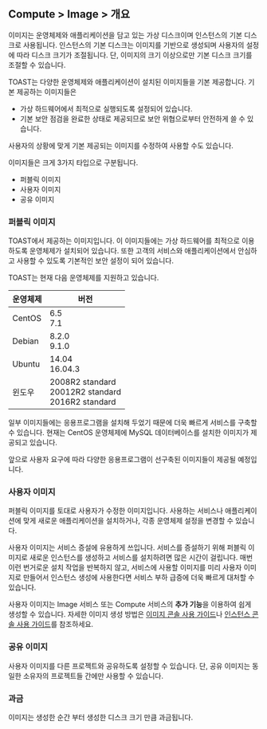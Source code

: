 ## Compute > Image > 개요

이미지는 운영체제와 애플리케이션을 담고 있는 가상 디스크이며 인스턴스의 기본 디스크로 사용됩니다. 인스턴스의 기본 디스크는 이미지를 기반으로 생성되며 사용자의 설정에 따라 디스크 크기가 조절됩니다. 단, 이미지의 크기 이상으로만 기본 디스크 크기를 조절할 수 있습니다.

TOAST는 다양한 운영체제와 애플리케이션이 설치된 이미지들을 기본 제공합니다. 기본 제공하는 이미지들은 

- 가상 하드웨어에서 최적으로 실행되도록 설정되어 있습니다.
- 기본 보안 점검을 완료한 상태로 제공되므로 보안 위협으로부터 안전하게 쓸 수 있습니다.

사용자의 상황에 맞게 기본 제공되는 이미지를 수정하여 사용할 수도 있습니다.

이미지들은 크게 3가지 타입으로 구분됩니다.

* 퍼블릭 이미지
* 사용자 이미지
* 공유 이미지

### 퍼블릭 이미지

TOAST에서 제공하는 이미지입니다. 이 이미지들에는 가상 하드웨어를 최적으로 이용하도록 운영체제가 설치되어 있습니다. 또한 고객의 서비스와 애플리케이션에서 안심하고 사용할 수 있도록 기본적인 보안 설정이 되어 있습니다.

TOAST는 현재 다음 운영체제를 지원하고 있습니다.

| 운영체제 | 버전 |
|------- | ---- |
| CentOS | 6.5<br>7.1|
| Debian | 8.2.0<br>9.1.0 |
| Ubuntu | 14.04<br>16.04.3 |
| 윈도우 | 2008R2 standard<br>20012R2 standard<br>2016R2 standard |

일부 이미지들에는 응용프로그램을 설치해 두었기 때문에 더욱 빠르게 서비스를 구축할 수 있습니다. 현재는 CentOS 운영체제에 MySQL 데이터베이스를 설치한 이미지가 제공되고 있습니다.

앞으로 사용자 요구에 따라 다양한 응용프로그램이 선구축된 이미지들이 제공될 예정입니다.

### 사용자 이미지

퍼블릭 이미지를 토대로 사용자가 수정한 이미지입니다. 사용하는 서비스나 애플리케이션에 맞게 새로운 애플리케이션을 설치하거나, 각종 운영체제 설정을 변경할 수 있습니다.

사용자 이미지는 서비스 증설에 유용하게 쓰입니다. 서비스를 증설하기 위해 퍼블릭 이미지로 새로운 인스턴스를 생성하고 서비스를 설치하려면 많은 시간이 걸립니다. 매번 이런 번거로운 설치 작업을 반복하지 않고, 서비스에 사용할 이미지를 미리 사용자 이미지로 만들어서 인스턴스 생성에 사용한다면 서비스 부하 급증에 더욱 빠르게 대처할 수 있습니다.

사용자 이미지는 Image 서비스 또는 Compute 서비스의 **추가 기능**을 이용하여 쉽게 생성할 수 있습니다. 자세한 이미지 생성 방법은 [이미지 콘솔 사용 가이드](/Compute/Image/ko/console-guide/)나 [인스턴스 콘솔 사용 가이드](/Compute/Instance/ko/console-guide/)를 참조하세요.

### 공유 이미지

사용자 이미지를 다른 프로젝트와 공유하도록 설정할 수 있습니다. 단, 공유 이미지는 동일한 소유자의 프로젝트들 간에만 사용할 수 있습니다. 

### 과금

이미지는 생성한 순간 부터 생성한 디스크 크기 만큼 과금됩니다.
